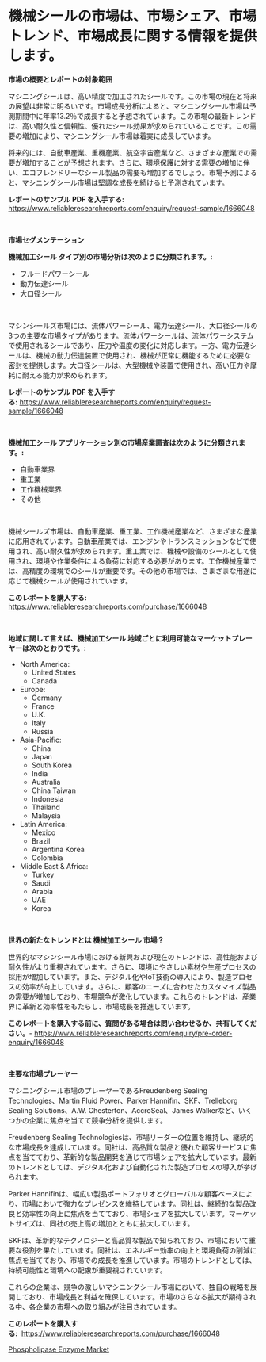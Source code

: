 <p><h1>機械シールの市場は、市場シェア、市場トレンド、市場成長に関する情報を提供します。</h1></p><p><strong>市場の概要とレポートの対象範囲</strong></p>
<p><p>マシニングシールは、高い精度で加工されたシールです。この市場の現在と将来の展望は非常に明るいです。市場成長分析によると、マシニングシール市場は予測期間中に年率13.2％で成長すると予想されています。この市場の最新トレンドは、高い耐久性と信頼性、優れたシール効果が求められていることです。この需要の増加により、マシニングシール市場は着実に成長しています。</p><p>将来的には、自動車産業、重機産業、航空宇宙産業など、さまざまな産業での需要が増加することが予想されます。さらに、環境保護に対する需要の増加に伴い、エコフレンドリーなシール製品の需要も増加するでしょう。市場予測によると、マシニングシール市場は堅調な成長を続けると予測されています。</p></p>
<p><strong>レポートのサンプル PDF を入手する:</strong> <a href="https://www.reliableresearchreports.com/enquiry/request-sample/1666048">https://www.reliableresearchreports.com/enquiry/request-sample/1666048</a></p>
<p>&nbsp;</p>
<p><strong>市場セグメンテーション</strong></p>
<p><strong>機械加工シール タイプ別の市場分析は次のように分類されます。:</strong></p>
<p><ul><li>フルードパワーシール</li><li>動力伝達シール</li><li>大口径シール</li></ul></p>
<p>&nbsp;</p>
<p><p>マシンシールズ市場には、流体パワーシール、電力伝達シール、大口径シールの3つの主要な市場タイプがあります。流体パワーシールは、流体パワーシステムで使用されるシールであり、圧力や温度の変化に対応します。一方、電力伝達シールは、機械の動力伝達装置で使用され、機械が正常に機能するために必要な密封を提供します。大口径シールは、大型機械や装置で使用され、高い圧力や摩耗に耐える能力が求められます。</p></p>
<p><strong>レポートのサンプル PDF を入手する:</strong>&nbsp;<a href="https://www.reliableresearchreports.com/enquiry/request-sample/1666048">https://www.reliableresearchreports.com/enquiry/request-sample/1666048</a></p>
<p>&nbsp;</p>
<p><strong> 機械加工シール アプリケーション別の市場産業調査は次のように分類されます。:</strong></p>
<p><ul><li>自動車業界</li><li>重工業</li><li>工作機械業界</li><li>その他</li></ul></p>
<p>&nbsp;</p>
<p><p>機械シールズ市場は、自動車産業、重工業、工作機械産業など、さまざまな産業に応用されています。自動車産業では、エンジンやトランスミッションなどで使用され、高い耐久性が求められます。重工業では、機械や設備のシールとして使用され、環境や作業条件による負荷に対応する必要があります。工作機械産業では、高精度の環境でのシールが重要です。その他の市場では、さまざまな用途に応じて機械シールが使用されています。</p></p>
<p><strong>このレポートを購入する:</strong>&nbsp; <a href="https://www.reliableresearchreports.com/purchase/1666048">https://www.reliableresearchreports.com/purchase/1666048</a></p>
<p>&nbsp;</p>
<p><strong>地域に関して言えば、機械加工シール 地域ごとに利用可能なマーケットプレーヤーは次のとおりです。:</strong></p>
<p><ul>
    <li>
        North America:
        <ul>
            <li>United States</li>
            <li>Canada</li>
        </ul>
    </li>
    <li>
        Europe:
        <ul>
            <li>Germany</li>
            <li>France</li>
            <li>U.K.</li>
            <li>Italy</li>
            <li>Russia</li>
        </ul>
    </li>
    <li>
        Asia-Pacific:
        <ul>
            <li>China</li>
            <li>Japan</li>
            <li>South Korea</li>
            <li>India</li>
            <li>Australia</li>
            <li>China Taiwan</li>
            <li>Indonesia</li>
            <li>Thailand</li>
            <li>Malaysia</li>
        </ul>
    </li>
    <li>
        Latin America:
        <ul>
            <li>Mexico</li>
            <li>Brazil</li>
            <li>Argentina Korea</li>
            <li>Colombia</li>
        </ul>
    </li>
    <li>
        Middle East & Africa:
        <ul>
            <li>Turkey</li>
            <li>Saudi</li>
            <li>Arabia</li>
            <li>UAE</li>
            <li>Korea</li>
        </ul>
    </li>
    </ul></p>
<p>&nbsp;</p>
<p><strong>世界の新たなトレンドとは 機械加工シール 市場？</strong></p>
<p><p>世界的なマシンシール市場における新興および現在のトレンドは、高性能および耐久性がより重視されています。さらに、環境にやさしい素材や生産プロセスの採用が増加しています。また、デジタル化やIoT技術の導入により、製造プロセスの効率が向上しています。さらに、顧客のニーズに合わせたカスタマイズ製品の需要が増加しており、市場競争が激化しています。これらのトレンドは、産業界に革新と効率性をもたらし、市場成長を推進しています。</p></p>
<p><strong>このレポートを購入する前に、質問がある場合は問い合わせるか、共有してください。</strong>- <a href="https://www.reliableresearchreports.com/enquiry/pre-order-enquiry/1666048">https://www.reliableresearchreports.com/enquiry/pre-order-enquiry/1666048</a></p>
<p>&nbsp;</p>
<p><strong>主要な市場プレーヤー</strong></p>
<p><p>マシニングシール市場のプレーヤーであるFreudenberg Sealing Technologies、Martin Fluid Power、Parker Hannifin、SKF、Trelleborg Sealing Solutions、A.W. Chesterton、AccroSeal、James Walkerなど、いくつかの企業に焦点を当てて競争分析を提供します。</p><p>Freudenberg Sealing Technologiesは、市場リーダーの位置を維持し、継続的な市場成長を達成しています。同社は、高品質な製品と優れた顧客サービスに焦点を当てており、革新的な製品開発を通じて市場シェアを拡大しています。最新のトレンドとしては、デジタル化および自動化された製造プロセスの導入が挙げられます。</p><p>Parker Hannifinは、幅広い製品ポートフォリオとグローバルな顧客ベースにより、市場において強力なプレゼンスを維持しています。同社は、継続的な製品改良と効率性の向上に焦点を当てており、市場シェアを拡大しています。マーケットサイズは、同社の売上高の増加とともに拡大しています。</p><p>SKFは、革新的なテクノロジーと高品質な製品で知られており、市場において重要な役割を果たしています。同社は、エネルギー効率の向上と環境負荷の削減に焦点を当てており、市場での成長を推進しています。市場のトレンドとしては、持続可能性と環境への配慮が重要視されています。</p><p>これらの企業は、競争の激しいマシニングシール市場において、独自の戦略を展開しており、市場成長と利益を確保しています。市場のさらなる拡大が期待される中、各企業の市場への取り組みが注目されています。</p></p>
<p><strong>このレポートを購入する:</strong>&nbsp;&nbsp;<a href="https://www.reliableresearchreports.com/purchase/1666048">https://www.reliableresearchreports.com/purchase/1666048</a></p>
<p><p><a href="https://full-wildebeest-80b.notion.site/Phospholipase-Enzyme-Market-Furnish-Information-about-Market-Size-Market-Share-Market-Dynamics-an-51d9683434814aa1bacd55a0db637385">Phospholipase Enzyme Market</a></p></p>